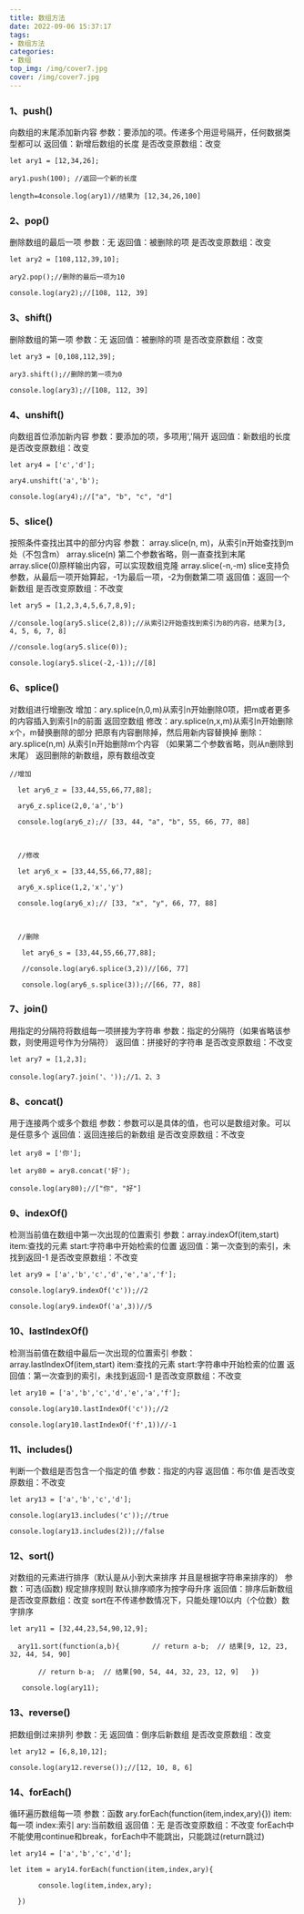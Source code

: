 ```yaml
---
title: 数组方法
date: 2022-09-06 15:37:17
tags:
- 数组方法
categories:
- 数组
top_img: /img/cover7.jpg
cover: /img/cover7.jpg
---
```

### 1、push()

向数组的末尾添加新内容
参数：要添加的项。传递多个用逗号隔开，任何数据类型都可以
返回值：新增后数组的长度
是否改变原数组：改变
```
let ary1 = [12,34,26];

ary1.push(100); //返回一个新的长度 

length=4console.log(ary1)//结果为 [12,34,26,100]
```
### 2、pop()

删除数组的最后一项
参数：无
返回值：被删除的项
是否改变原数组：改变
```
let ary2 = [108,112,39,10];

ary2.pop();//删除的最后一项为10

console.log(ary2);//[108, 112, 39]
```
### 3、shift()

删除数组的第一项
参数：无
返回值：被删除的项
是否改变原数组：改变
```
let ary3 = [0,108,112,39];

ary3.shift();//删除的第一项为0

console.log(ary3);//[108, 112, 39]
```
### 4、unshift()

向数组首位添加新内容
参数：要添加的项，多项用','隔开
返回值：新数组的长度
是否改变原数组：改变
```
let ary4 = ['c','d'];

ary4.unshift('a','b');

console.log(ary4);//["a", "b", "c", "d"]
```
### 5、slice()

按照条件查找出其中的部分内容
参数：
array.slice(n, m)，从索引n开始查找到m处（不包含m）
array.slice(n) 第二个参数省略，则一直查找到末尾
array.slice(0)原样输出内容，可以实现数组克隆
array.slice(-n,-m) slice支持负参数，从最后一项开始算起，-1为最后一项，-2为倒数第二项
返回值：返回一个新数组
是否改变原数组：不改变
```
let ary5 = [1,2,3,4,5,6,7,8,9]; 

//console.log(ary5.slice(2,8));//从索引2开始查找到索引为8的内容，结果为[3, 4, 5, 6, 7, 8] 

//console.log(ary5.slice(0)); 

console.log(ary5.slice(-2,-1));//[8]
```
### 6、splice()

对数组进行增删改
增加：ary.splice(n,0,m)从索引n开始删除0项，把m或者更多的内容插入到索引n的前面
返回空数组
修改：ary.splice(n,x,m)从索引n开始删除x个，m替换删除的部分
把原有内容删除掉，然后用新内容替换掉
删除：ary.splice(n,m) 从索引n开始删除m个内容
（如果第二个参数省略，则从n删除到末尾）
返回删除的新数组，原有数组改变
```
//增加

  let ary6_z = [33,44,55,66,77,88];

  ary6_z.splice(2,0,'a','b')

  console.log(ary6_z);// [33, 44, "a", "b", 55, 66, 77, 88]

 

  //修改

  let ary6_x = [33,44,55,66,77,88];

  ary6_x.splice(1,2,'x','y')

  console.log(ary6_x);// [33, "x", "y", 66, 77, 88]

 

  //删除

   let ary6_s = [33,44,55,66,77,88];

   //console.log(ary6.splice(3,2))//[66, 77]

   console.log(ary6_s.splice(3));//[66, 77, 88]
```
### 7、join()

用指定的分隔符将数组每一项拼接为字符串
参数：指定的分隔符（如果省略该参数，则使用逗号作为分隔符）
返回值：拼接好的字符串
是否改变原数组：不改变
```
let ary7 = [1,2,3];

console.log(ary7.join('、'));//1、2、3
```
### 8、concat()

用于连接两个或多个数组
参数：参数可以是具体的值，也可以是数组对象。可以是任意多个
返回值：返回连接后的新数组
是否改变原数组：不改变
```
let ary8 = ['你'];

let ary80 = ary8.concat('好');

console.log(ary80);//["你", "好"]
```
### 9、indexOf()

检测当前值在数组中第一次出现的位置索引
参数：array.indexOf(item,start) item:查找的元素 start:字符串中开始检索的位置
返回值：第一次查到的索引，未找到返回-1
是否改变原数组：不改变
```
let ary9 = ['a','b','c','d','e','a','f'];   

console.log(ary9.indexOf('c'));//2

console.log(ary9.indexOf('a',3))//5
```
### 10、lastIndexOf()

检测当前值在数组中最后一次出现的位置索引
参数：array.lastIndexOf(item,start) item:查找的元素 start:字符串中开始检索的位置
返回值：第一次查到的索引，未找到返回-1
是否改变原数组：不改变
```
let ary10 = ['a','b','c','d','e','a','f'];   

console.log(ary10.lastIndexOf('c'));//2

console.log(ary10.lastIndexOf('f',1))//-1
```
### 11、includes()

判断一个数组是否包含一个指定的值
参数：指定的内容
返回值：布尔值
是否改变原数组：不改变
```
let ary13 = ['a','b','c','d']; 

console.log(ary13.includes('c'));//true

console.log(ary13.includes(2));//false
```
### 12、sort()

对数组的元素进行排序（默认是从小到大来排序 并且是根据字符串来排序的）
参数：可选(函数) 规定排序规则 默认排序顺序为按字母升序
返回值：排序后新数组
是否改变原数组：改变
sort在不传递参数情况下，只能处理10以内（个位数）数字排序
```
let ary11 = [32,44,23,54,90,12,9]; 

  ary11.sort(function(a,b){        // return a-b;  // 结果[9, 12, 23, 32, 44, 54, 90]

       // return b-a;  // 结果[90, 54, 44, 32, 23, 12, 9]   })  

   console.log(ary11);
```
### 13、reverse()

把数组倒过来排列
参数：无
返回值：倒序后新数组
是否改变原数组：改变
```
let ary12 = [6,8,10,12]; 

console.log(ary12.reverse());//[12, 10, 8, 6]
```
### 14、forEach()

循环遍历数组每一项
参数：函数 ary.forEach(function(item,index,ary){}) item:每一项 index:索引 ary:当前数组
返回值：无
是否改变原数组：不改变
forEach中不能使用continue和break，forEach中不能跳出，只能跳过(return跳过)
```
let ary14 = ['a','b','c','d']; 

let item = ary14.forEach(function(item,index,ary){

       console.log(item,index,ary);

  })
  ```